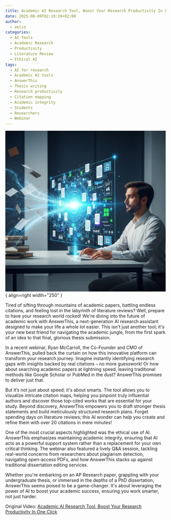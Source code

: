 ```yaml
---
title: Academic AI Research Tool, Boost Your Research Productivity In One Click
date: 2025-08-09T02:19:19+02:00
author:
  - eelco
categories:
  - AI Tools
  - Academic Research
  - Productivity
  - Literature Review
  - Ethical AI
tags:
  - AI for research
  - Academic AI tools
  - AnswerThis
  - Thesis writing
  - Research productivity
  - Citation mapping
  - Academic integrity
  - Students
  - Researchers
  - Webinar
---
```

![A descriptive image](../../assets/2025-08-09-298.png){ align=right width="250" }

Tired of sifting through mountains of academic papers, battling endless citations, and feeling lost in the labyrinth of literature reviews? Well, prepare to have your research world rocked! We're diving into the future of academic work with AnswerThis, a next-generation AI research assistant designed to make your life a whole lot easier. This isn't just another tool; it's your new best friend for navigating the academic jungle, from the first spark of an idea to that final, glorious thesis submission.

<!-- more -->

In a recent webinar, Ryan McCarroll, the Co-Founder and CMO of AnswerThis, pulled back the curtain on how this innovative platform can transform your research journey. Imagine instantly identifying research gaps with insights backed by real citations – no more guesswork! Or how about searching academic papers at lightning speed, leaving traditional methods like Google Scholar or PubMed in the dust? AnswerThis promises to deliver just that.

But it’s not just about speed; it's about smarts. The tool allows you to visualize intricate citation maps, helping you pinpoint truly influential authors and discover those top-cited works that are essential for your study. Beyond discovery, AnswerThis empowers you to draft stronger thesis statements and build meticulously structured research plans. Forget spending days on literature reviews; this AI wonder can help you create and refine them with over 20 citations in mere minutes!

One of the most crucial aspects highlighted was the ethical use of AI. AnswerThis emphasizes maintaining academic integrity, ensuring that AI acts as a powerful support system rather than a replacement for your own critical thinking. The webinar also featured a lively Q&A session, tackling real-world concerns from researchers about plagiarism detection, navigating open-access PDFs, and how AnswerThis stacks up against traditional dissertation editing services.

Whether you're embarking on an AP Research paper, grappling with your undergraduate thesis, or immersed in the depths of a PhD dissertation, AnswerThis seems poised to be a game-changer. It's about leveraging the power of AI to boost your academic success, ensuring you work smarter, not just harder.

Original Video: [Academic AI Research Tool, Boost Your Research Productivity In One Click](https://youtu.be/JpKWA_g85f8?si=V6GkEJCP0ZI07Mwt)
